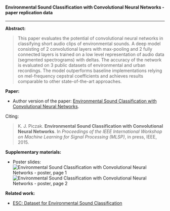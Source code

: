 #### Environmental Sound Classification with Convolutional Neural Networks - paper replication data

---

**Abstract:**

> This paper evaluates the potential of convolutional neural networks in classifying short audio clips of environmental sounds. A deep model consisting of 2 convolutional layers with max-pooling and 2 fully connected layers is trained on a low level representation of audio data (segmented spectrograms) with deltas. The accuracy of the network is evaluated on 3 public datasets of environmental and urban recordings. The model outperforms baseline implementations relying on mel-frequency cepstral coefficients and achieves results comparable to other state-of-the-art approaches.

**Paper:**

* Author version of the paper: [Environmental Sound Classification with Convolutional Neural Networks](http://karol.piczak.com/papers/Piczak2015-ESC-ConvNet.pdf).

Citing:

> K. J. Piczak. **Environmental Sound Classification with Convolutional Neural Networks**. In *Proceedings of the IEEE International Workshop on Machine Learning for Signal Processing (MLSP)*, in press, IEEE, 2015.

**Supplementary materials:**
* Poster slides:
![Environmental Sound Classification with Convolutional Neural Networks - poster, page 1](https://github.com/karoldvl/paper-2015-esc-convnet/raw/master/Poster/MLSP2015-poster-page-1.gif)
![Environmental Sound Classification with Convolutional Neural Networks - poster, page 2](https://github.com/karoldvl/paper-2015-esc-convnet/raw/master/Poster/MLSP2015-poster-page-2.gif)

**Related work:**

* [ESC: Dataset for Environmental Sound Classification ](https://github.com/karoldvl/paper-2015-esc-dataset)
